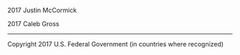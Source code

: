 
2017 Justin McCormick

2017 Caleb Gross
____
Copyright 2017 U.S. Federal Government (in countries where recognized)
